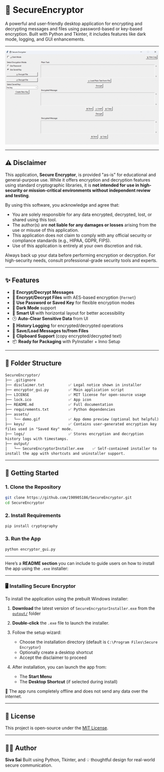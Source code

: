 # 🔐 SecureEncryptor

A powerful and user-friendly desktop application for encrypting and decrypting messages and files using password-based or key-based encryption. Built with Python and Tkinter, it includes features like dark mode, logging, and GUI enhancements.

---

![SecureEncryptor Preview](assets/demo.gif)

---

## ⚠️ Disclaimer

This application, **Secure Encryptor**, is provided "as-is" for educational and general-purpose use. While it offers encryption and decryption features using standard cryptographic libraries, it is **not intended for use in high-security or mission-critical environments without independent review and testing**.

By using this software, you acknowledge and agree that:

- You are solely responsible for any data encrypted, decrypted, lost, or shared using this tool.
- The author(s) are **not liable for any damages or losses** arising from the use or misuse of this application.
- This application does not claim to comply with any official security or compliance standards (e.g., HIPAA, GDPR, FIPS).
- Use of this application is entirely at your own discretion and risk.

Always back up your data before performing encryption or decryption. For high-security needs, consult professional-grade security tools and experts.

---

## ✨ Features

- 🔐 **Encrypt/Decrypt Messages**
- 📁 **Encrypt/Decrypt Files** with AES-based encryption (`Fernet`)
- 🔑 **Use Password or Saved Key** for flexible encryption modes
- 🌙 **Dark Mode** support
- 🧠 **Smart UI** with horizontal layout for better accessibility
- 🕒 **Auto-Clear Sensitive Data** from UI
- 📜 **History Logging** for encrypted/decrypted operations
- 💾 **Save/Load Messages to/from Files**
- 🔁 **Clipboard Support** (copy encrypted/decrypted text)
- 📦 **Ready for Packaging** with PyInstaller + Inno Setup

---

## 📂 Folder Structure

```
SecureEncryptor/
├── .gitignore
├── disclaimer.txt           ✅ Legal notice shown in installer
├── encryptor_gui.py         ✅ Main application script
├── LICENSE                  ✅ MIT license for open-source usage
├── lock.ico                 ✅ App icon
├── README.md                ✅ Full documentation
├── requirements.txt         ✅ Python dependencies
├── assets/
│   └── demo.gif             ✅ App demo preview (optional but helpful)
├── keys/                    ✅ Contains user-generated encryption key files used in "Saved Key" mode.
├── logs/                    ✅ Stores encryption and decryption history logs with timestamps.
├── output/                 
│   └── SecureEncryptorInstaller.exe    ✅ Self-contained installer to install the app with shortcuts and uninstaller support.
```
---

## 🚀 Getting Started

### 1. Clone the Repository
```bash
git clone https://github.com/190905186/SecureEncryptor.git
cd SecureEncryptor
````

### 2. Install Requirements

```bash
pip install cryptography
```

### 3. Run the App

```bash
python encryptor_gui.py
```

---

Here’s a **README section** you can include to guide users on how to install the app using the `.exe` installer:

---

### 🖥️ Installing Secure Encryptor

To install the application using the prebuilt Windows installer:

1. **Download** the latest version of `SecureEncryptorInstaller.exe` from the [`output/`](output/) folder
2. **Double-click** the `.exe` file to launch the installer.
3. Follow the setup wizard:

   * Choose the installation directory (default is `C:\Program Files\Secure Encryptor`)
   * Optionally create a desktop shortcut
   * Accept the disclaimer to proceed
4. After installation, you can launch the app from:

   * The **Start Menu**
   * The **Desktop Shortcut** (if selected during install)

🔐 The app runs completely offline and does not send any data over the internet.

---

## 📃 License

This project is open-source under the [MIT License](LICENSE).

---

## 👨‍💻 Author

**Siva Sai**
Built using Python, Tkinter, and 💡 thoughtful design for real-world secure communication.

